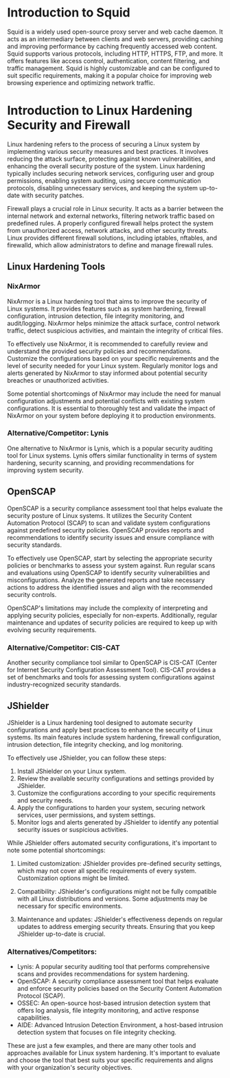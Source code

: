 # Introduction to Squid

Squid is a widely used open-source proxy server and web cache daemon. It acts as an intermediary between clients and web servers, providing caching and improving performance by caching frequently accessed web content. Squid supports various protocols, including HTTP, HTTPS, FTP, and more. It offers features like access control, authentication, content filtering, and traffic management. Squid is highly customizable and can be configured to suit specific requirements, making it a popular choice for improving web browsing experience and optimizing network traffic.

# Introduction to Linux Hardening Security and Firewall

Linux hardening refers to the process of securing a Linux system by implementing various security measures and best practices. It involves reducing the attack surface, protecting against known vulnerabilities, and enhancing the overall security posture of the system. Linux hardening typically includes securing network services, configuring user and group permissions, enabling system auditing, using secure communication protocols, disabling unnecessary services, and keeping the system up-to-date with security patches.

Firewall plays a crucial role in Linux security. It acts as a barrier between the internal network and external networks, filtering network traffic based on predefined rules. A properly configured firewall helps protect the system from unauthorized access, network attacks, and other security threats. Linux provides different firewall solutions, including iptables, nftables, and firewalld, which allow administrators to define and manage firewall rules.

## Linux Hardening Tools

### NixArmor

NixArmor is a Linux hardening tool that aims to improve the security of Linux systems. It provides features such as system hardening, firewall configuration, intrusion detection, file integrity monitoring, and audit/logging. NixArmor helps minimize the attack surface, control network traffic, detect suspicious activities, and maintain the integrity of critical files.

To effectively use NixArmor, it is recommended to carefully review and understand the provided security policies and recommendations. Customize the configurations based on your specific requirements and the level of security needed for your Linux system. Regularly monitor logs and alerts generated by NixArmor to stay informed about potential security breaches or unauthorized activities.

Some potential shortcomings of NixArmor may include the need for manual configuration adjustments and potential conflicts with existing system configurations. It is essential to thoroughly test and validate the impact of NixArmor on your system before deploying it to production environments.

### Alternative/Competitor: Lynis

One alternative to NixArmor is Lynis, which is a popular security auditing tool for Linux systems. Lynis offers similar functionality in terms of system hardening, security scanning, and providing recommendations for improving system security.

## OpenSCAP

OpenSCAP is a security compliance assessment tool that helps evaluate the security posture of Linux systems. It utilizes the Security Content Automation Protocol (SCAP) to scan and validate system configurations against predefined security policies. OpenSCAP provides reports and recommendations to identify security issues and ensure compliance with security standards.

To effectively use OpenSCAP, start by selecting the appropriate security policies or benchmarks to assess your system against. Run regular scans and evaluations using OpenSCAP to identify security vulnerabilities and misconfigurations. Analyze the generated reports and take necessary actions to address the identified issues and align with the recommended security controls.

OpenSCAP's limitations may include the complexity of interpreting and applying security policies, especially for non-experts. Additionally, regular maintenance and updates of security policies are required to keep up with evolving security requirements.

### Alternative/Competitor: CIS-CAT

Another security compliance tool similar to OpenSCAP is CIS-CAT (Center for Internet Security Configuration Assessment Tool). CIS-CAT provides a set of benchmarks and tools for assessing system configurations against industry-recognized security standards.

## JShielder

JShielder is a Linux hardening tool designed to automate security configurations and apply best practices to enhance the security of Linux systems. Its main features include system hardening, firewall configuration, intrusion detection, file integrity checking, and log monitoring.

To effectively use JShielder, you can follow these steps:

1. Install JShielder on your Linux system.
2. Review the available security configurations and settings provided by JShielder.
3. Customize the configurations according to your specific requirements and security needs.
4. Apply the configurations to harden your system, securing network services, user permissions, and system settings.
5. Monitor logs and alerts generated by JShielder to identify any potential security issues or suspicious activities.

While JShielder offers automated security configurations, it's important to note some potential shortcomings:

1. Limited customization: JShielder provides pre-defined security settings, which may not cover all specific requirements of every system. Customization options might be limited.

2. Compatibility: JShielder's configurations might not be fully compatible with all Linux distributions and versions. Some adjustments may be necessary for specific environments.

3. Maintenance and updates: JShielder's effectiveness depends on regular updates to address emerging security threats. Ensuring that you keep JShielder up-to-date is crucial.

### Alternatives/Competitors:

- Lynis: A popular security auditing tool that performs comprehensive scans and provides recommendations for system hardening.
- OpenSCAP: A security compliance assessment tool that helps evaluate and enforce security policies based on the Security Content Automation Protocol (SCAP).
- OSSEC: An open-source host-based intrusion detection system that offers log analysis, file integrity monitoring, and active response capabilities.
- AIDE: Advanced Intrusion Detection Environment, a host-based intrusion detection system that focuses on file integrity checking.

These are just a few examples, and there are many other tools and approaches available for Linux system hardening. It's important to evaluate and choose the tool that best suits your specific requirements and aligns with your organization's security objectives.


